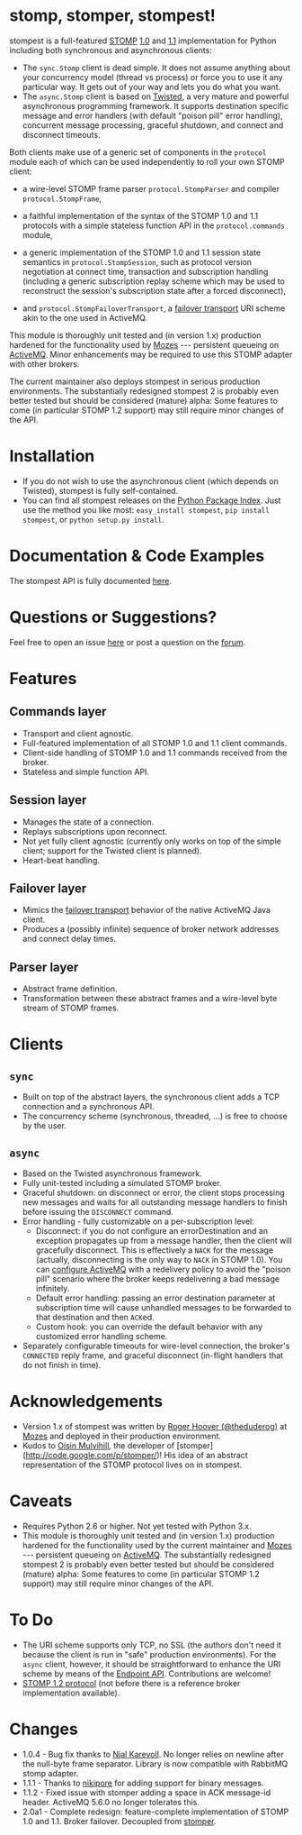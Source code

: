 stomp, stomper, stompest!
=========================

stompest is a full-featured [STOMP](http://stomp.github.com/) [1.0](http://stomp.github.com//stomp-specification-1.0.html) and [1.1](http://stomp.github.com//stomp-specification-1.1.html) implementation for Python including both synchronous and asynchronous clients:

* The `sync.Stomp` client is dead simple. It does not assume anything about your concurrency model (thread vs process) or force you to use it any particular way. It gets out of your way and lets you do what you want.
* The `async.Stomp` client is based on [Twisted](http://twistedmatrix.com/), a very mature and powerful asynchronous programming framework. It supports destination specific message and error handlers (with default "poison pill" error handling), concurrent message processing, graceful shutdown, and connect and disconnect timeouts.

Both clients make use of a generic set of components in the `protocol` module each of which can be used independently to roll your own STOMP client:

* a wire-level STOMP frame parser `protocol.StompParser` and compiler `protocol.StompFrame`,

* a faithful implementation of the syntax of the STOMP 1.0 and 1.1 protocols with a simple stateless function API in the `protocol.commands` module,

* a generic implementation of the STOMP 1.0 and 1.1 session state semantics in `protocol.StompSession`, such as protocol version negotiation at connect time, transaction and subscription handling (including a generic subscription replay scheme which may be used to reconstruct the session's subscription state after a forced disconnect),

* and `protocol.StompFailoverTransport`, a [failover transport](http://activemq.apache.org/failover-transport-reference.html) URI scheme akin to the one used in ActiveMQ.

This module is thoroughly unit tested and (in version 1.x) production hardened for the functionality used by [Mozes](http://www.mozes.com/) --- persistent queueing on [ActiveMQ](http://activemq.apache.org/). Minor enhancements may be required to use this STOMP adapter with other brokers.

The current maintainer also deploys stompest in serious production environments. The substantially redesigned stompest 2 is probably even better tested but should be considered (mature) alpha: Some features to come (in particular STOMP 1.2 support) may still require minor changes of the API. 

Installation
============

* If you do not wish to use the asynchronous client (which depends on Twisted), stompest is fully self-contained.
* You can find all stompest releases on the [Python Package Index](http://pypi.python.org/pypi/stompest/). Just use the method you like most: `easy_install stompest`, `pip install stompest`, or `python setup.py install`.

Documentation & Code Examples
=============================
The stompest API is fully documented [here](http://nikipore.github.com/stompest/).

Questions or Suggestions?
=========================
Feel free to open an issue [here](https://github.com/nikipore/stompest/issues/) or post a question on the [forum](http://groups.google.com/group/stompest/).

Features
========

Commands layer
--------------
* Transport and client agnostic.
* Full-featured implementation of all STOMP 1.0 and 1.1 client commands.
* Client-side handling of STOMP 1.0 and 1.1 commands received from the broker.
* Stateless and simple function API.

Session layer
-------------
* Manages the state of a connection.
* Replays subscriptions upon reconnect.
* Not yet fully client agnostic (currently only works on top of the simple client; support for the Twisted client is planned).
* Heart-beat handling.

Failover layer
--------------
* Mimics the [failover transport](http://activemq.apache.org/failover-transport-reference.html) behavior of the native ActiveMQ Java client.
* Produces a (possibly infinite) sequence of broker network addresses and connect delay times.

Parser layer
------------
* Abstract frame definition.
* Transformation between these abstract frames and a wire-level byte stream of STOMP frames.

Clients
=======

`sync`
------
* Built on top of the abstract layers, the synchronous client adds a TCP connection and a synchronous API.
* The concurrency scheme (synchronous, threaded, ...) is free to choose by the user.

`async`
-------
* Based on the Twisted asynchronous framework.
* Fully unit-tested including a simulated STOMP broker.
* Graceful shutdown: on disconnect or error, the client stops processing new messages and waits for all outstanding message handlers to finish before issuing the `DISCONNECT` command.
* Error handling - fully customizable on a per-subscription level:
    * Disconnect: if you do not configure an errorDestination and an exception propagates up from a message handler, then the client will gracefully disconnect. This is effectively a `NACK` for the message (actually, disconnecting is the only way to `NACK` in STOMP 1.0). You can [configure ActiveMQ](http://activemq.apache.org/message-redelivery-and-dlq-handling.html) with a redelivery policy to avoid the "poison pill" scenario where the broker keeps redelivering a bad message infinitely.
    * Default error handling: passing an error destination parameter at subscription time will cause unhandled messages to be forwarded to that destination and then `ACK`ed.
    * Custom hook: you can override the default behavior with any customized error handling scheme.
* Separately configurable timeouts for wire-level connection, the broker's `CONNECTED` reply frame, and graceful disconnect (in-flight handlers that do not finish in time).

Acknowledgements
================
* Version 1.x of stompest was written by [Roger Hoover (@theduderog)](http://github.com/theduderog) at [Mozes](http://www.mozes.com/) and deployed in their production environment.
* Kudos to [Oisin Mulvihill](https://github.com/oisinmulvihill), the developer of [stomper] (http://code.google.com/p/stomper/)! His idea of an abstract representation of the STOMP protocol lives on in stompest.

Caveats
=======
* Requires Python 2.6 or higher. Not yet tested with Python 3.x.
* This module is thoroughly unit tested and (in version 1.x) production hardened for the functionality used by the current maintainer and [Mozes](http://www.mozes.com/) --- persistent queueing on [ActiveMQ](http://activemq.apache.org/). The substantially redesigned stompest 2 is probably even better tested but should be considered (mature) alpha: Some features to come (in particular STOMP 1.2 support) may still require minor changes of the API.

To Do
=====
* The URI scheme supports only TCP, no SSL (the authors don't need it because the client is run in "safe" production environments). For the `async` client, however, it should be straightforward to enhance the URI scheme by means of the [Endpoint API](http://twistedmatrix.com/documents/current/api/twisted.internet.endpoints.html). Contributions are welcome!
* [STOMP 1.2 protocol](http://stomp.github.com/stomp-specification-1.2.html) (not before there is a reference broker implementation available).

Changes
=======
* 1.0.4 - Bug fix thanks to [Njal Karevoll](https://github.com/nkvoll).  No longer relies on newline after the null-byte frame separator.  Library is now compatible with RabbitMQ stomp adapter.
* 1.1.1 - Thanks to [nikipore](https://github.com/nikipore) for adding support for binary messages.
* 1.1.2 - Fixed issue with stomper adding a space in ACK message-id header. ActiveMQ 5.6.0 no longer tolerates this.
* 2.0a1 - Complete redesign: feature-complete implementation of STOMP 1.0 and 1.1. Broker failover. Decoupled from [stomper](http://code.google.com/p/stomper/).